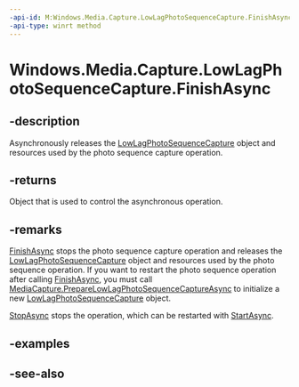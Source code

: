 ```yaml
---
-api-id: M:Windows.Media.Capture.LowLagPhotoSequenceCapture.FinishAsync
-api-type: winrt method
---
```


<!-- Method syntax
public Windows.Foundation.IAsyncAction FinishAsync()
-->

# Windows.Media.Capture.LowLagPhotoSequenceCapture.FinishAsync

## -description
Asynchronously releases the [LowLagPhotoSequenceCapture](lowlagphotosequencecapture.md) object and resources used by the photo sequence capture operation.

## -returns
Object that is used to control the asynchronous operation.

## -remarks
[FinishAsync](lowlagphotosequencecapture_finishasync_1182664592.md) stops the photo sequence capture operation and releases the [LowLagPhotoSequenceCapture](lowlagphotosequencecapture.md) object and resources used by the photo sequence operation. If you want to restart the photo sequence operation after calling [FinishAsync](lowlagphotosequencecapture_finishasync_1182664592.md), you must call [MediaCapture.PrepareLowLagPhotoSequenceCaptureAsync](mediacapture_preparelowlagphotosequencecaptureasync_2130225421.md) to initialize a new [LowLagPhotoSequenceCapture](lowlagphotosequencecapture.md) object.

[StopAsync](lowlagphotosequencecapture_stopasync.md) stops the operation, which can be restarted with [StartAsync](lowlagphotosequencecapture_startasync.md).

## -examples

## -see-also
